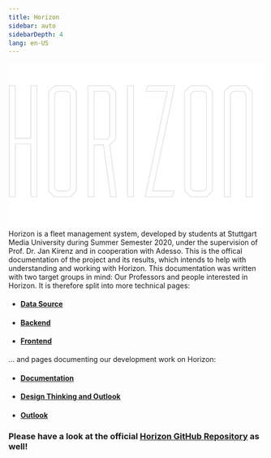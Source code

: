 ```yaml
---
title: Horizon
sidebar: auto
sidebarDepth: 4
lang: en-US
---
```


![HorizonText](/logo_text.png?raw=true)
Horizon is a fleet management system, developed by students at Stuttgart Media University during Summer Semester 2020, under the supervision of Prof. Dr. Jan Kirenz and in cooperation with Adesso.
This is the offical documentation of the project and its results, which intends to help with understanding and working with Horizon.
This documentation was written with two target groups in mind: Our Professors and people interested in Horizon.
It is therefore split into more technical pages:
 - #### [Data Source](/datasource)
 - #### [Backend](/backend)
 - #### [Frontend](/frontend)

... and pages documenting our development work on Horizon:
 - #### [Documentation](/documentation)
 - #### [Design Thinking and Outlook](/process)
 - #### [Outlook](/outlook)

### Please have a look at the official [Horizon GitHub Repository](https://github.com/horizonfleet/Horizon) as well!